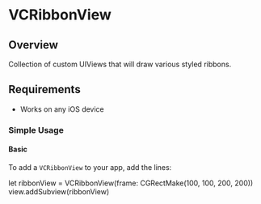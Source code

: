 # VCRibbonView

## Overview

Collection of custom UIViews that will draw various styled ribbons.

## Requirements
* Works on any iOS device

### Simple Usage

#### Basic
To add a `VCRibbonView` to your app, add the lines:

let ribbonView = VCRibbonView(frame: CGRectMake(100, 100, 200, 200))
view.addSubview(ribbonView)



